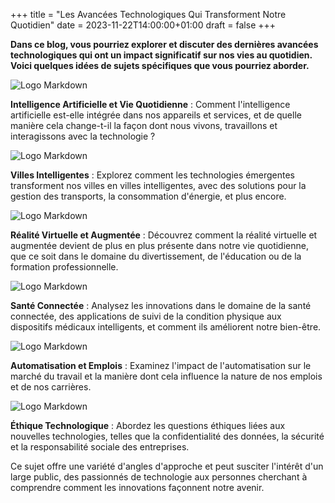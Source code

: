 +++
title = "Les Avancées Technologiques Qui Transforment Notre Quotidien"
date = 2023-11-22T14:00:00+01:00
draft = false
+++





**Dans ce blog, vous pourriez explorer et discuter des dernières avancées technologiques qui ont un impact significatif sur nos vies au quotidien. Voici quelques idées de sujets spécifiques que vous pourriez aborder.**




![Logo Markdown](https://i.imgur.com/XOqblK3.jpg)

**Intelligence Artificielle et Vie Quotidienne** : Comment l'intelligence artificielle est-elle intégrée dans nos appareils et services, et de quelle manière cela change-t-il la façon dont nous vivons, travaillons et interagissons avec la technologie ?

![Logo Markdown](https://i.imgur.com/DFz4A4z.jpg)

**Villes Intelligentes** : Explorez comment les technologies émergentes transforment nos villes en villes intelligentes, avec des solutions pour la gestion des transports, la consommation d'énergie, et plus encore.

![Logo Markdown](https://i.imgur.com/wmAxjOI.jpg)

**Réalité Virtuelle et Augmentée** : Découvrez comment la réalité virtuelle et augmentée devient de plus en plus présente dans notre vie quotidienne, que ce soit dans le domaine du divertissement, de l'éducation ou de la formation professionnelle.

![Logo Markdown](https://i.imgur.com/gadHtad.jpg)

**Santé Connectée** : Analysez les innovations dans le domaine de la santé connectée, des applications de suivi de la condition physique aux dispositifs médicaux intelligents, et comment ils améliorent notre bien-être.

![Logo Markdown](https://i.imgur.com/lG9NJEX.jpg)

**Automatisation et Emplois** : Examinez l'impact de l'automatisation sur le marché du travail et la manière dont cela influence la nature de nos emplois et de nos carrières.

![Logo Markdown](https://i.imgur.com/Nj2bn4O.jpg)

**Éthique Technologique** : Abordez les questions éthiques liées aux nouvelles technologies, telles que la confidentialité des données, la sécurité et la responsabilité sociale des entreprises.

Ce sujet offre une variété d'angles d'approche et peut susciter l'intérêt d'un large public, des passionnés de technologie aux personnes cherchant à comprendre comment les innovations façonnent notre avenir.
